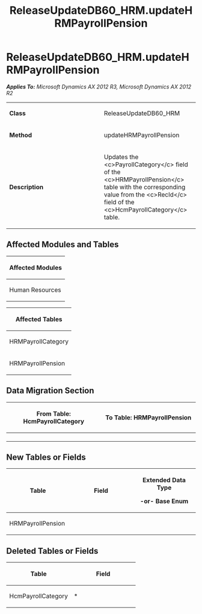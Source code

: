 ﻿---
title: ReleaseUpdateDB60_HRM.updateHRMPayrollPension
TOCTitle: ReleaseUpdateDB60_HRM.updateHRMPayrollPension
ms:assetid: 2b3a4d19-d6d0-72cf-0d20-7ae79ebd3c3d
ms:mtpsurl: https://msdn.microsoft.com/en-us/library/JJ735940(v=AX.60)
ms:contentKeyID: 49707357
ms.date: 05/18/2015
mtps_version: v=AX.60
---

# ReleaseUpdateDB60\_HRM.updateHRMPayrollPension 


_**Applies To:** Microsoft Dynamics AX 2012 R3, Microsoft Dynamics AX 2012 R2_

<table>
<colgroup>
<col style="width: 50%" />
<col style="width: 50%" />
</colgroup>
<tbody>
<tr class="odd">
<td><p><strong>Class</strong></p></td>
<td><p>ReleaseUpdateDB60_HRM</p></td>
</tr>
<tr class="even">
<td><p><strong>Method</strong></p></td>
<td><p>updateHRMPayrollPension</p></td>
</tr>
<tr class="odd">
<td><p><strong>Description</strong></p></td>
<td><p>Updates the &lt;c&gt;PayrollCategory&lt;/c&gt; field of the &lt;c&gt;HRMPayrollPension&lt;/c&gt; table with the corresponding value from the &lt;c&gt;RecId&lt;/c&gt; field of the &lt;c&gt;HcmPayrollCategory&lt;/c&gt; table.</p></td>
</tr>
</tbody>
</table>


## Affected Modules and Tables

<table>
<colgroup>
<col style="width: 100%" />
</colgroup>
<thead>
<tr class="header">
<th><p>Affected Modules</p></th>
</tr>
</thead>
<tbody>
<tr class="odd">
<td><p>Human Resources</p></td>
</tr>
</tbody>
</table>


<table>
<colgroup>
<col style="width: 100%" />
</colgroup>
<thead>
<tr class="header">
<th><p>Affected Tables</p></th>
</tr>
</thead>
<tbody>
<tr class="odd">
<td><p>HRMPayrollCategory</p></td>
</tr>
<tr class="even">
<td><p>HRMPayrollPension</p></td>
</tr>
</tbody>
</table>


## Data Migration Section

<table>
<colgroup>
<col style="width: 50%" />
<col style="width: 50%" />
</colgroup>
<thead>
<tr class="header">
<th><p>From Table: HcmPayrollCategory</p></th>
<th><p>To Table: HRMPayrollPension</p></th>
</tr>
</thead>
<tbody>
<tr class="odd">
<td><p></p></td>
<td><p></p></td>
</tr>
</tbody>
</table>


## New Tables or Fields

<table>
<colgroup>
<col style="width: 33%" />
<col style="width: 33%" />
<col style="width: 33%" />
</colgroup>
<thead>
<tr class="header">
<th><p>Table</p></th>
<th><p>Field</p></th>
<th><p>Extended Data Type</p>
<p>-or- Base Enum</p></th>
</tr>
</thead>
<tbody>
<tr class="odd">
<td><p>HRMPayrollPension</p></td>
<td><p></p></td>
<td><p></p></td>
</tr>
</tbody>
</table>


## Deleted Tables or Fields

<table>
<colgroup>
<col style="width: 50%" />
<col style="width: 50%" />
</colgroup>
<thead>
<tr class="header">
<th><p>Table</p></th>
<th><p>Field</p></th>
</tr>
</thead>
<tbody>
<tr class="odd">
<td><p>HcmPayrollCategory</p></td>
<td><p>*</p></td>
</tr>
</tbody>
</table>

  


